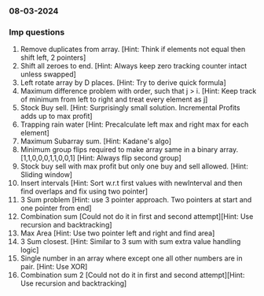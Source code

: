 ### 08-03-2024
### Imp questions

1. Remove duplicates from array. [Hint: Think if elements not equal then shift left, 2 pointers] 
2. Shift all zeroes to end. [Hint: Always keep zero tracking counter intact unless swapped]
3. Left rotate array by D places. [Hint: Try to derive quick formula]
4. Maximum difference problem with order, such that j > i. [Hint: Keep track of minimum from left to right and treat every element as j]
5. Stock Buy sell. [Hint: Surprisingly small solution. Incremental Profits adds up to max profit]
6. Trapping rain water [Hint: Precalculate left max and right max for each element]
7. Maximum Subarray sum. [Hint: Kadane's algo]
8. Minimum group flips required to make array same in a binary array. [1,1,0,0,0,1,1,0,0,1] [Hint: Always flip second group]
9. Stock buy sell with max profit but only one buy and sell allowed. [Hint: Sliding window]
10. Insert intervals [Hint: Sort w.r.t first values with newInterval and then find overlaps and fix using two pointer]
11. 3 Sum problem [Hint: use 3 pointer approach. Two pointers at start and one pointer from end]
12. Combination sum [Could not do it in first and second attempt][Hint: Use recursion and backtracking]
13. Max Area [Hint: Use two pointer left and right and find area]
14. 3 Sum closest. [Hint: Similar to 3 sum with sum extra value handling logic]
15. Single number in an array where except one all other numbers are in pair. [Hint: Use XOR]
16. Combination sum 2 [Could not do it in first and second attempt][Hint: Use recursion and backtracking]
